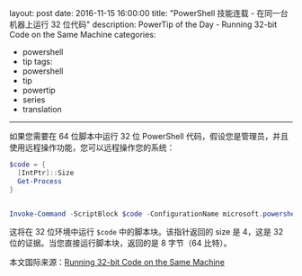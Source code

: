 ﻿layout: post
date: 2016-11-15 16:00:00
title: "PowerShell 技能连载 - 在同一台机器上运行 32 位代码"
description: PowerTip of the Day - Running 32-bit Code on the Same Machine
categories:
- powershell
- tip
tags:
- powershell
- tip
- powertip
- series
- translation
---
如果您需要在 64 位脚本中运行 32 位 PowerShell 代码，假设您是管理员，并且使用远程操作功能，您可以远程操作您的系统：

```powershell
$code = {
  [IntPtr]::Size
  Get-Process
}


Invoke-Command -ScriptBlock $code -ConfigurationName microsoft.powershell32 -ComputerName $env:COMPUTERNAME
```

这将在 32 位环境中运行 `$code` 中的脚本块。该指针返回的 size 是 4，这是 32 位的证据。当您直接运行脚本块，返回的是 8 字节（64 比特）。

<!--more-->
本文国际来源：[Running 32-bit Code on the Same Machine](http://community.idera.com/powershell/powertips/b/tips/posts/running-32-bit-code-on-the-same-machine)

